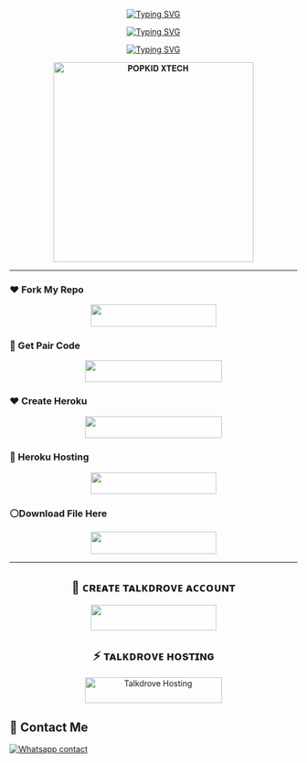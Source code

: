 <p align="center">
  <a href="https://git.io/typing-svg">
    <img src="https://readme-typing-svg.herokuapp.com?font=Rockstar-ExtraBold&size=40&pause=1000&color=008000&center=true&vCenter=true&width=815&height=60&lines=🦋+▭+▬+▭+▬+▭+▬+▭+▬+▭+▬+▭+🐇" alt="Typing SVG" />
  </a>
</p>

<p align="center">
  <a href="https://git.io/typing-svg">
    <img src="https://readme-typing-svg.demolab.com?font=Black+Ops+One&size=100&pause=900&color=FF0000&center=true&width=1100&height=150&lines=POPKID-+XTECH+BOT" alt="Typing SVG" />
  </a>
</p>

<p align="center">
  <a href="https://git.io/typing-svg">
    <img src="https://readme-typing-svg.demolab.com?font=Black+Ops+One&size=50&pause=1000&color=000000&center=true&width=910&height=100&lines=POPKID+XTECH+TEAM+;KEEP+USING+POPKID+MD" alt="Typing SVG" />
  </a>
</p>

<p align="center">
  <a href="https://whatsapp.com/channel/0029VadQrNI8KMqo79BiHr3l">
    <img alt="𝐏𝐎𝐏𝐊𝐈𝐃 𝐗𝐓𝐄𝐂𝐇" height="350" src="https://files.catbox.moe/nzk037.jpg" />
  </a>
</p>

---

### ❤️ Fork My Repo
<p align="center">
  <a href="https://github.com/Popkiddevs/POPKID-XTECH/fork">
    <img src="https://img.shields.io/badge/FORK%20REPO-black?style=for-the-badge&logo=porsche&logoColor=white" width="220" height="38.45" />
  </a>
</p>

### 🤍 Get Pair Code
<p align="center">
  <a href="https://popkidsessgenerator.onrender.com">
    <img src="https://img.shields.io/badge/LOG IN FOR SESSION ID-white?style=for-the-badge&logo=porsche&logoColor=black" width="240" height="38.45" />
  </a>
</p>

### ❤️ Create Heroku
<p align="center">
  <a href="https://signup.heroku.com/">
    <img src="https://img.shields.io/badge/CREATE ACCOUNT NOW-red?style=for-the-badge&logo=ferrari&logoColor=white" width="240" height="38.45" />
  </a>
</p>

### 💚 Heroku Hosting
<p align="center">
  <a href="https://tinyurl.com/yc3ae75m">
    <img src="https://img.shields.io/badge/DEPLOY NOW-green?style=for-the-badge&logo=porsche&logoColor=white" width="220" height="38.45" />
  </a>
</p>

### ⚪Download File Here
<p align="center">
  <a href="https://www.mediafire.com/file/0r8763dp8axy5ap/ZIPPY-XTECH-main+(4).zip/file">
    <img src="https://img.shields.io/badge/DOWNLOAD FILE-white?style=for-the-badge&logo=chevrolet&logoColor=black" width="220" height="38.45" />
  </a>
</p>

---

<!-- Create Talkdrove -->
<h2 align="center">🖤 ᴄʀᴇᴀᴛᴇ ᴛᴀʟᴋᴅʀᴏᴠᴇ ᴀᴄᴄᴏᴜɴᴛ</h2>
<p align="center">
  <a href="https://host.talkdrove.com/auth/signup?ref=F3E97634">
    <img src="https://img.shields.io/badge/CREATE%20ACCOUNT-grey?style=for-the-badge&logo=talkdrove&logoColor=white&labelColor=black" width="220" height="45"/>
  </a>
</p>

<!-- Talkdrove Hosting -->
<h2 align="center">⚡ ᴛᴀʟᴋᴅʀᴏᴠᴇ ʜᴏsᴛɪɴɢ</h2>
<p align="center">
  <a href="https://host.talkdrove.com/dashboard/select-bot/prepare-deployment?botId=53" target="_blank">
    <img src="https://img.shields.io/badge/-TALKDROVE%20HOSTING-orange?style=for-the-badge&logo=talkdrove&logoColor=orange&labelColor=black" width="240" height="45" alt="Talkdrove Hosting" />
  </a>
</p>


## 💖 Contact Me
[![Whatsapp contact](https://img.shields.io/badge/Contact-Dev%20Popkid-25D366?style=for-the-badge&logo=whatsapp)](https://wa.me/+254111385747)

